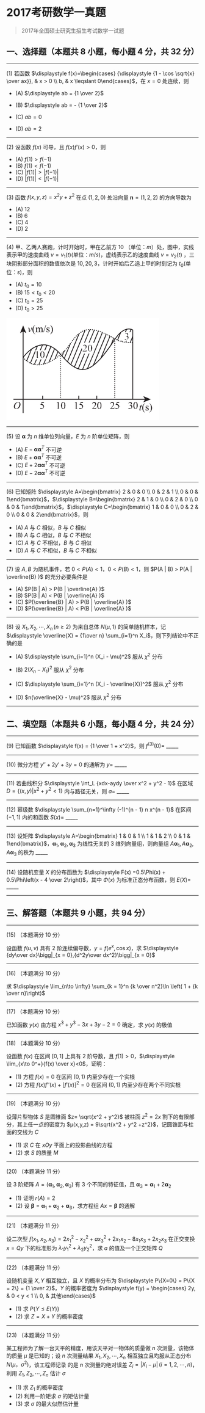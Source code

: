 # 2017考研数学一真题

[annotation]: <id> (24922053-69e8-4bd8-8e51-426237cd619a)
[annotation]: <status> (public)
[annotation]: <create_time> (2021-03-07 11:21:51)
[annotation]: <category> (数学理论)
[annotation]: <tags> (考研数学)
[annotation]: <comments> (true)
[annotation]: <topic> (考研数学一真题)
[annotation]: <index> (-2017)
[annotation]: <url> (http://blog.ccyg.studio/article/24922053-69e8-4bd8-8e51-426237cd619a)

> 2017年全国硕士研究生招生考试数学一试题

## 一、选择题（本题共 8 小题，每小题 4 分，共 32 分）

---

(1) 若函数 $\displaystyle f(x)=\begin{cases} {\displaystyle {1 - \cos \sqrt{x} \over ax}}, & x > 0 \\ b, & x \leqslant 0\end{cases}$，在 $x = 0$ 处连续，则


- (A) $\displaystyle ab = {1 \over 2}$

- (B) $\displaystyle ab = - {1 \over 2}$

- (C) $\displaystyle ab = 0$

- (D) $\displaystyle ab = 2$

---

(2) 设函数 $f(x)$ 可导，且 $f(x)f'(x) > 0$，则

- (A) $f(1) > f(-1)$
- (B) $f(1) < f(-1)$
- (C) $|f(1)| > |f(-1)|$
- (D) $|f(1)| < |f(-1)|$

---

(3) 函数 $f(x, y, z) = x^2y + z^2$ 在点  $(1,2,0)$ 处沿向量 $\boldsymbol{n} = (1,2,2)$ 的方向导数为

- (A) $12$
- (B) $6$
- (C) $4$
- (D) $2$

---

(4) 甲、乙两人赛跑，计时开始时，甲在乙前方 $10$ （单位：$m$）处，图中，实线表示甲的速度曲线 $v = v_1(t)$(单位：$m/s$)，虚线表示乙的速度曲线 $v = v_2(t)$ ，三块阴影部分面积的数值依次是 $10,20,3$，计时开始后乙追上甲的时刻记为 $t_0$(单位：$s$)，则


- (A) $t_0 = 10$
- (B) $15 < t_0 <20$
- (C) $t_0 = 25$
- (D) $t_0 > 25$

<img class='ui image' src="./images/2017-1.png" style='max-width: 400px'/>

---

(5) 设 $\boldsymbol{\alpha}$ 为 $n$ 维单位列向量，$E$ 为 $n$ 阶单位矩阵，则

- (A) $E -\boldsymbol{\alpha}\boldsymbol{\alpha}^T$ 不可逆
- (B) $E + \boldsymbol{\alpha}\boldsymbol{\alpha}^T$ 不可逆
- (C) $E + 2\boldsymbol{\alpha}\boldsymbol{\alpha}^T$ 不可逆
- (D) $E - 2\boldsymbol{\alpha}\boldsymbol{\alpha}^T$ 不可逆

---

(6) 已知矩阵 $\displaystyle A=\begin{bmatrix} 2 & 0 & 0 \\ 0 & 2 & 1 \\ 0 & 0 & 1\end{bmatrix}$，$\displaystyle B=\begin{bmatrix} 2 & 1 & 0 \\ 0 & 2 & 0 \\ 0 & 0 & 1\end{bmatrix}$，$\displaystyle C=\begin{bmatrix} 1 & 0 & 0 \\ 0 & 2 & 0 \\ 0 & 0 & 2\end{bmatrix}$，则

- (A) $A$ 与 $C$ 相似，$B$ 与 $C$ 相似
- (B) $A$ 与 $C$ 相似，$B$ 与 $C$ 不相似
- (C) $A$ 与 $C$ 不相似，$B$ 与 $C$ 相似
- (D) $A$ 与 $C$ 不相似，$B$ 与 $C$ 不相似

---

(7) 设 $A,B$ 为随机事件，若 $0< P(A) <1$，$0<P(B) < 1$，则 $P(A | B) > P(A | \overline{B} )$ 的充分必要条件是

- (A) $P(B | A) > P(B | \overline{A} )$
- (B) $P(B | A) < P(B | \overline{A} )$
- (C) $P(\overline{B} | A) > P(B | \overline{A} )$
- (D) $P(\overline{B} | A) < P(B | \overline{A} )$

---

(8) 设 $X_1,X_2, \cdots, X_n\,(n \geqslant 2)$ 为来自总体 $N(\mu,1)$ 的简单随机样本，记 $\displaystyle \overline{X} = {1\over n} \sum_{i=1}^n X_i$，则下列结论中不正确的是

- (A) $\displaystyle \sum_{i=1}^n (X_i - \mu)^2$ 服从 $\chi^2$ 分布

- (B) $2(X_n -X_1)^2$ 服从 $\chi^2$ 分布

- (C) $\displaystyle \sum_{i=1}^n (X_i - \overline{X})^2$ 服从 $\chi^2$ 分布

- (D) $n(\overline{X} - \mu)^2$ 服从 $\chi^2$ 分布

---

## 二、填空题（本题共 6 小题，每小题 4 分，共 24 分）

---

(9) 已知函数 $\displaystyle f(x) = {1 \over 1 + x^2}$，则 $f^{(3)} (0) =$ \_\_\_\_\_

---

(10) 微分方程 $y'' + 2y'+ 3y =0$ 的通解为 $y=$ \_\_\_\_\_

---

(11) 若曲线积分 $\displaystyle \int_L {xdx-aydy \over x^2 + y^2 - 1}$ 在区域 $D = \{(x, y) | x^2 + y^2 < 1 \}$ 内与路径无关，则 $a=$ \_\_\_\_\_

---

(12) 幂级数 $\displaystyle \sum_{n=1}^\infty (-1)^{n - 1} n x^{n - 1}$ 在区间 $(-1, 1)$ 内的和函数 $S(x)=$ \_\_\_\_\_

---

(13) 设矩阵  $\displaystyle A=\begin{bmatrix} 1 & 0 & 1 \\ 1 & 1 & 2 \\ 0 & 1 & 1\end{bmatrix}$，$\boldsymbol{\alpha}_1,\boldsymbol{\alpha}_2,\boldsymbol{\alpha}_3$ 为线性无关的 $3$ 维列向量组，则向量组 $A\boldsymbol{\alpha}_1,A\boldsymbol{\alpha}_2,A\boldsymbol{\alpha}_3$ 的秩为 \_\_\_\_\_


---

(14) 设随机变量 $X$ 的分布函数为 $\displaystyle F(x) =0.5\Phi(x) + 0.5\Phi\left(x - 4 \over 2\right)$，其中 $\Phi(x)$ 为标准正态分布函数，则 $E(X)=$ \_\_\_\_\_

---

## 三、解答题（本题共 9 小题，共 94 分）

---

(15) （本题满分 10 分）

设函数 $f(u,v)$ 具有 $2$ 阶连续偏导数，$y = f(e^x, \cos x)$，求 $\displaystyle {dy\over dx}\bigg|_{x = 0},{d^2y\over dx^2}\bigg|_{x = 0}$

---

(16) （本题满分 10 分）

求 $\displaystyle \lim_{n\to \infty} \sum_{k = 1}^n {k \over n^2}\ln \left( 1 + {k \over n}\right)$

---

(17) （本题满分 10 分）

已知函数 $y(x)$ 由方程 $x^3 + y^3 - 3x + 3y -2 =0$ 确定，求 $y(x)$ 的极值

---

(18) （本题满分 10 分）

设函数 $f(x)$ 在区间 $[0, 1]$ 上具有 $2$ 阶导数，且 $f(1) > 0$，$\displaystyle \lim_{x\to 0^+}{f(x) \over x}<0$，证明：

- (1) 方程 $f(x) = 0$ 在区间 $(0, 1)$ 内至少存在一个实根
- (2) 方程 $f(x)f''(x) + [f'(x)]^2 = 0$ 在区间 $(0, 1)$ 内至少存在两个不同实根

---

(19) （本题满分 10 分）

设薄片型物体 $S$ 是圆锥面 $z= \sqrt{x^2 + y^2}$ 被柱面 $z^2=2x$ 割下的有限部分，其上任一点的密度为 $μ(x,y,z) = 9\sqrt{x^2 + y^2 +z^2}$，记圆锥面与柱面的交线为 $C$

- (1) 求 $C$ 在 $xOy$ 平面上的投影曲线的方程
- (2) 求 $S$ 的质量 $M$

---

(20) （本题满分 11 分）

设 $3$ 阶矩阵 $A=(\boldsymbol{\alpha}_1,\boldsymbol{\alpha}_2,\boldsymbol{\alpha}_3)$ 有 $3$ 个不同的特征值，且 $\boldsymbol{\alpha}_3 = \boldsymbol{\alpha}_1 + 2\boldsymbol{\alpha}_2$

- (1) 证明 $r(A) = 2$
- (2) 设 $\boldsymbol{\beta} = \boldsymbol{\alpha}_1 + \boldsymbol{\alpha}_2 + \boldsymbol{\alpha}_3$，求方程组 $Ax =\boldsymbol{\beta}$ 的通解

---

(21) （本题满分 11 分）

设二次型 $f(x_1,x_2,x_3) = 2x_1^2 - x_2^2 + ax_3^2 + 2x_1x_2 - 8x_1x_3 + 2x_2x_3$ 在正交变换 $x = Qy$ 下的标准形为 $\lambda_1y_1^2 + \lambda_2y_2^2$，求 $a$ 的值及一个正交矩阵 $Q$

---

(22) （本题满分 11 分）

设随机变量 $X,Y$ 相互独立，且 $X$ 的概率分布为 $\displaystyle P\{X=0\} = P\{X = 2\} = {1 \over 2}$，$Y$ 的概率密度为 $\displaystyle f(y) = \begin{cases} 2y, & 0 < y < 1 \\ 0, & 其他\end{cases}$

- (1) 求 $P\{ Y \leqslant E(Y)\}$
- (2) 求 $Z=X+Y$ 的概率密度

---

(23) （本题满分 11 分）

某工程师为了解一台天平的精度，用该天平对一物体的质量做 $n$ 次测量，该物体的质量 $\mu$ 是已知的；设 $n$ 次测量结果 $X_1,X_2,\cdots,X_n$ 相互独立且均服从正态分布 $N(\mu ，\sigma^2)$，该工程师记录
的是 $n$ 次测量的绝对误差 $Z_i = |X_i - \mu|\,(i=1,2,\cdots,n)$，利用 $Z_1,Z_2,\cdots,Z_n$ 估计 $\sigma$

- (1) 求 $Z_1$ 的概率密度
- (2) 利用一阶矩求 $\sigma$ 的矩估计量
- (3) 求 $\sigma$ 的最大似然估计量